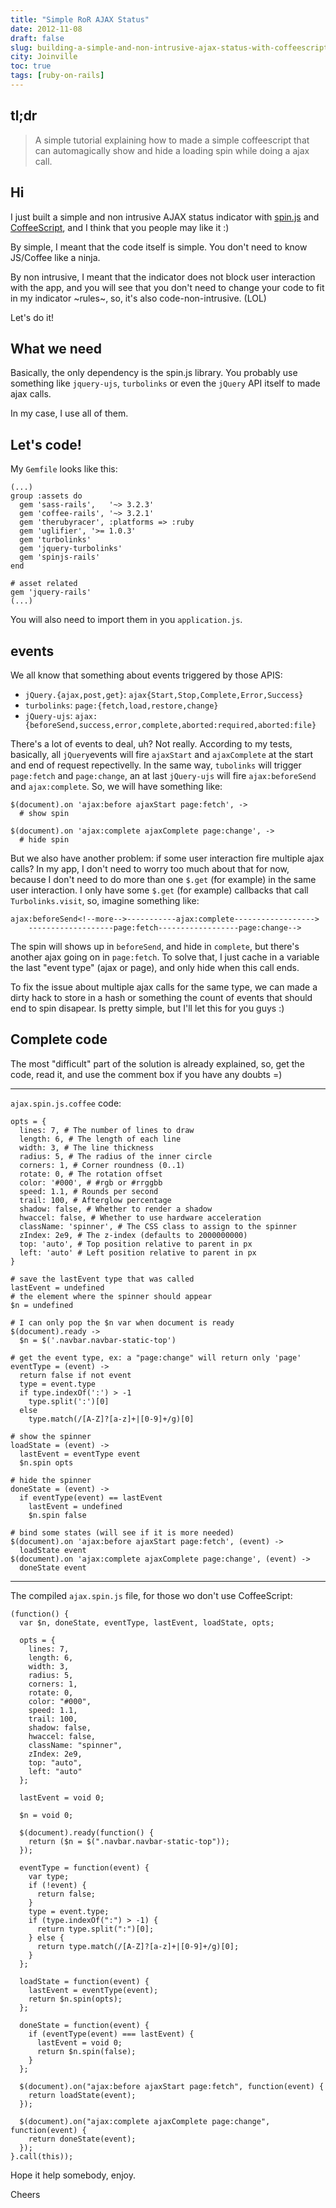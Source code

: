 ```yaml
---
title: "Simple RoR AJAX Status"
date: 2012-11-08
draft: false
slug: building-a-simple-and-non-intrusive-ajax-status-with-coffeescript-in-rubyonrails
city: Joinville
toc: true
tags: [ruby-on-rails]
---
```


## tl;dr

> A simple tutorial explaining how to made a simple coffeescript that can automagically show and hide a loading spin while doing a ajax call.
## Hi

I just built a simple and non intrusive AJAX status indicator with  [spin.js](http://fgnass.github.com/spin.js/) and [CoffeeScript](http://coffeescript.org/), and I think that you people may like it :)

By simple, I meant that the code itself is simple. You don't need to know JS/Coffee like a ninja.

By non intrusive, I meant that the indicator does not block user interaction with the app, and you will see that you don't need to change your code to fit in my indicator ~rules~, so, it's also code-non-intrusive. (LOL)

Let's do it!

## What we need

Basically, the only dependency is the spin.js library. You probably use something like `jquery-ujs`, `turbolinks` or even the `jQuery` API itself to made ajax calls.

In my case, I use all of them.

## Let's code!

My `Gemfile` looks like this:

```
(...)
group :assets do
  gem 'sass-rails',   '~> 3.2.3'
  gem 'coffee-rails', '~> 3.2.1'
  gem 'therubyracer', :platforms => :ruby
  gem 'uglifier', '>= 1.0.3'
  gem 'turbolinks'
  gem 'jquery-turbolinks'
  gem 'spinjs-rails'
end

# asset related
gem 'jquery-rails'
(...)
```

You will also need to import them in you `application.js`.

## events

We all know that something about events triggered by those APIS:

- `jQuery.{ajax,post,get}`: `ajax{Start,Stop,Complete,Error,Success}`
- `turbolinks`: `page:{fetch,load,restore,change}`
- `jQuery-ujs`: `ajax:{beforeSend,success,error,complete,aborted:required,aborted:file}`

There's a lot of events to deal, uh? Not really. According to my tests, basically, all `jQuery`events will fire `ajaxStart` and `ajaxComplete` at the start and end of request repectivelly. In the same way, `tubolinks` will trigger `page:fetch` and `page:change`, an at last `jQuery-ujs` will fire `ajax:beforeSend` and `ajax:complete`. So, we will have something like:

```
$(document).on 'ajax:before ajaxStart page:fetch', ->
  # show spin

$(document).on 'ajax:complete ajaxComplete page:change', ->
  # hide spin
```

But we also have another problem: if some user interaction fire multiple ajax calls? In my app, I don't need to worry too much about that for now, because I don't need to do more than one `$.get` (for example) in the same user interaction. I only have some `$.get` (for example) callbacks that call `Turbolinks.visit`, so, imagine something like:

```
ajax:beforeSend<!--more-->-----------ajax:complete------------------>
    -------------------page:fetch------------------page:change-->
```

The spin will shows up in `beforeSend`, and hide in `complete`, but there's another ajax going on in `page:fetch`. To solve that, I just cache in a variable the last "event type" (ajax or page), and only hide when this call ends.

To fix the issue about multiple ajax calls for the same type, we can made a dirty hack to store in a hash or something the count of events that should end to spin disapear. Is pretty simple, but I'll let this for you guys :)

## Complete code

The most "difficult" part of the solution is already explained, so, get the code, read it, and use the comment box if you have any doubts =)

---

`ajax.spin.js.coffee` code:

```
opts = {
  lines: 7, # The number of lines to draw
  length: 6, # The length of each line
  width: 3, # The line thickness
  radius: 5, # The radius of the inner circle
  corners: 1, # Corner roundness (0..1)
  rotate: 0, # The rotation offset
  color: '#000', # #rgb or #rrggbb
  speed: 1.1, # Rounds per second
  trail: 100, # Afterglow percentage
  shadow: false, # Whether to render a shadow
  hwaccel: false, # Whether to use hardware acceleration
  className: 'spinner', # The CSS class to assign to the spinner
  zIndex: 2e9, # The z-index (defaults to 2000000000)
  top: 'auto', # Top position relative to parent in px
  left: 'auto' # Left position relative to parent in px
}

# save the lastEvent type that was called
lastEvent = undefined
# the element where the spinner should appear
$n = undefined

# I can only pop the $n var when document is ready
$(document).ready ->
  $n = $('.navbar.navbar-static-top')

# get the event type, ex: a "page:change" will return only 'page'
eventType = (event) ->
  return false if not event
  type = event.type
  if type.indexOf(':') > -1
    type.split(':')[0]
  else
    type.match(/[A-Z]?[a-z]+|[0-9]+/g)[0]

# show the spinner
loadState = (event) ->
  lastEvent = eventType event
  $n.spin opts

# hide the spinner
doneState = (event) ->
  if eventType(event) == lastEvent
    lastEvent = undefined
    $n.spin false

# bind some states (will see if it is more needed)
$(document).on 'ajax:before ajaxStart page:fetch', (event) ->
  loadState event
$(document).on 'ajax:complete ajaxComplete page:change', (event) ->
  doneState event
```

---

The compiled `ajax.spin.js` file, for those wo don't use CoffeeScript:

```
(function() {
  var $n, doneState, eventType, lastEvent, loadState, opts;

  opts = {
    lines: 7,
    length: 6,
    width: 3,
    radius: 5,
    corners: 1,
    rotate: 0,
    color: "#000",
    speed: 1.1,
    trail: 100,
    shadow: false,
    hwaccel: false,
    className: "spinner",
    zIndex: 2e9,
    top: "auto",
    left: "auto"
  };

  lastEvent = void 0;

  $n = void 0;

  $(document).ready(function() {
    return ($n = $(".navbar.navbar-static-top"));
  });

  eventType = function(event) {
    var type;
    if (!event) {
      return false;
    }
    type = event.type;
    if (type.indexOf(":") > -1) {
      return type.split(":")[0];
    } else {
      return type.match(/[A-Z]?[a-z]+|[0-9]+/g)[0];
    }
  };

  loadState = function(event) {
    lastEvent = eventType(event);
    return $n.spin(opts);
  };

  doneState = function(event) {
    if (eventType(event) === lastEvent) {
      lastEvent = void 0;
      return $n.spin(false);
    }
  };

  $(document).on("ajax:before ajaxStart page:fetch", function(event) {
    return loadState(event);
  });

  $(document).on("ajax:complete ajaxComplete page:change", function(event) {
    return doneState(event);
  });
}.call(this));
```

Hope it help somebody, enjoy.

Cheers
